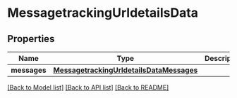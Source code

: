 # MessagetrackingUrldetailsData

## Properties
Name | Type | Description | Notes
------------ | ------------- | ------------- | -------------
**messages** | [**MessagetrackingUrldetailsDataMessages**](MessagetrackingUrldetailsDataMessages.md) |  | [optional] 

[[Back to Model list]](../README.md#documentation-for-models) [[Back to API list]](../README.md#documentation-for-api-endpoints) [[Back to README]](../README.md)

